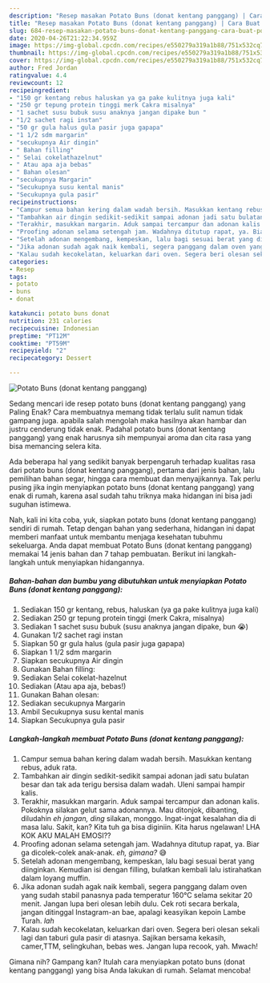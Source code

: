 ```yaml
---
description: "Resep masakan Potato Buns (donat kentang panggang) | Cara Buat Potato Buns (donat kentang panggang) Yang Paling Enak"
title: "Resep masakan Potato Buns (donat kentang panggang) | Cara Buat Potato Buns (donat kentang panggang) Yang Paling Enak"
slug: 684-resep-masakan-potato-buns-donat-kentang-panggang-cara-buat-potato-buns-donat-kentang-panggang-yang-paling-enak
date: 2020-04-26T21:22:34.959Z
image: https://img-global.cpcdn.com/recipes/e550279a319a1b88/751x532cq70/potato-buns-donat-kentang-panggang-foto-resep-utama.jpg
thumbnail: https://img-global.cpcdn.com/recipes/e550279a319a1b88/751x532cq70/potato-buns-donat-kentang-panggang-foto-resep-utama.jpg
cover: https://img-global.cpcdn.com/recipes/e550279a319a1b88/751x532cq70/potato-buns-donat-kentang-panggang-foto-resep-utama.jpg
author: Fred Jordan
ratingvalue: 4.4
reviewcount: 12
recipeingredient:
- "150 gr kentang rebus haluskan ya ga pake kulitnya juga kali"
- "250 gr tepung protein tinggi merk Cakra misalnya"
- "1 sachet susu bubuk susu anaknya jangan dipake bun "
- "1/2 sachet ragi instan"
- "50 gr gula halus gula pasir juga gapapa"
- "1 1/2 sdm margarin"
- "secukupnya Air dingin"
- " Bahan filling"
- " Selai cokelathazelnut"
- " Atau apa aja bebas"
- " Bahan olesan"
- "secukupnya Margarin"
- "Secukupnya susu kental manis"
- "Secukupnya gula pasir"
recipeinstructions:
- "Campur semua bahan kering dalam wadah bersih. Masukkan kentang rebus, aduk rata."
- "Tambahkan air dingin sedikit-sedikit sampai adonan jadi satu bulatan besar dan tak ada terigu bersisa dalam wadah. Uleni sampai hampir kalis."
- "Terakhir, masukkan margarin. Aduk sampai tercampur dan adonan kalis. Pokoknya silakan gelut sama adonannya. Mau ditonjok, dibanting, diludahin *eh jangan, ding* silakan, monggo. Ingat-ingat kesalahan dia di masa lalu. Sakit, kan? Kita tuh ga bisa diginiin. Kita harus ngelawan! LHA KOK AKU MALAH EMOSI??"
- "Proofing adonan selama setengah jam. Wadahnya ditutup rapat, ya. Biar ga dicolek-colek anak-anak. *eh, gimana?* 😅"
- "Setelah adonan mengembang, kempeskan, lalu bagi sesuai berat yang diinginkan. Kemudian isi dengan filling, bulatkan kembali lalu istirahatkan dalam loyang muffin."
- "Jika adonan sudah agak naik kembali, segera panggang dalam oven yang sudah stabil panasnya pada temperatur 160°C selama sekitar 20 menit. Jangan lupa beri olesan lebih dulu. Cek roti secara berkala, jangan ditinggal Instagram-an bae, apalagi keasyikan kepoin Lambe Turah. *lah*"
- "Kalau sudah kecokelatan, keluarkan dari oven. Segera beri olesan sekali lagi dan taburi gula pasir di atasnya. Sajikan bersama kekasih, camer,TTM, selingkuhan, bebas wes. Jangan lupa recook, yah. Mwach!"
categories:
- Resep
tags:
- potato
- buns
- donat

katakunci: potato buns donat 
nutrition: 231 calories
recipecuisine: Indonesian
preptime: "PT12M"
cooktime: "PT59M"
recipeyield: "2"
recipecategory: Dessert

---
```



![Potato Buns (donat kentang panggang)](https://img-global.cpcdn.com/recipes/e550279a319a1b88/751x532cq70/potato-buns-donat-kentang-panggang-foto-resep-utama.jpg)

Sedang mencari ide resep potato buns (donat kentang panggang) yang Paling Enak? Cara membuatnya memang tidak terlalu sulit namun tidak gampang juga. apabila salah mengolah maka hasilnya akan hambar dan justru cenderung tidak enak. Padahal potato buns (donat kentang panggang) yang enak harusnya sih mempunyai aroma dan cita rasa yang bisa memancing selera kita.

Ada beberapa hal yang sedikit banyak berpengaruh terhadap kualitas rasa dari potato buns (donat kentang panggang), pertama dari jenis bahan, lalu pemilihan bahan segar, hingga cara membuat dan menyajikannya. Tak perlu pusing jika ingin menyiapkan potato buns (donat kentang panggang) yang enak di rumah, karena asal sudah tahu triknya maka hidangan ini bisa jadi suguhan istimewa.




Nah, kali ini kita coba, yuk, siapkan potato buns (donat kentang panggang) sendiri di rumah. Tetap dengan bahan yang sederhana, hidangan ini dapat memberi manfaat untuk membantu menjaga kesehatan tubuhmu sekeluarga. Anda dapat membuat Potato Buns (donat kentang panggang) memakai 14 jenis bahan dan 7 tahap pembuatan. Berikut ini langkah-langkah untuk menyiapkan hidangannya.

<!--inarticleads1-->

##### Bahan-bahan dan bumbu yang dibutuhkan untuk menyiapkan Potato Buns (donat kentang panggang):

1. Sediakan 150 gr kentang, rebus, haluskan (ya ga pake kulitnya juga kali)
1. Sediakan 250 gr tepung protein tinggi (merk Cakra, misalnya)
1. Sediakan 1 sachet susu bubuk (susu anaknya jangan dipake, bun 😭)
1. Gunakan 1/2 sachet ragi instan
1. Siapkan 50 gr gula halus (gula pasir juga gapapa)
1. Siapkan 1 1/2 sdm margarin
1. Siapkan secukupnya Air dingin
1. Gunakan  Bahan filling:
1. Sediakan  Selai cokelat-hazelnut
1. Sediakan  (Atau apa aja, bebas!)
1. Gunakan  Bahan olesan:
1. Sediakan secukupnya Margarin
1. Ambil Secukupnya susu kental manis
1. Siapkan Secukupnya gula pasir




<!--inarticleads2-->

##### Langkah-langkah membuat Potato Buns (donat kentang panggang):

1. Campur semua bahan kering dalam wadah bersih. Masukkan kentang rebus, aduk rata.
1. Tambahkan air dingin sedikit-sedikit sampai adonan jadi satu bulatan besar dan tak ada terigu bersisa dalam wadah. Uleni sampai hampir kalis.
1. Terakhir, masukkan margarin. Aduk sampai tercampur dan adonan kalis. Pokoknya silakan gelut sama adonannya. Mau ditonjok, dibanting, diludahin *eh jangan, ding* silakan, monggo. Ingat-ingat kesalahan dia di masa lalu. Sakit, kan? Kita tuh ga bisa diginiin. Kita harus ngelawan! LHA KOK AKU MALAH EMOSI??
1. Proofing adonan selama setengah jam. Wadahnya ditutup rapat, ya. Biar ga dicolek-colek anak-anak. *eh, gimana?* 😅
1. Setelah adonan mengembang, kempeskan, lalu bagi sesuai berat yang diinginkan. Kemudian isi dengan filling, bulatkan kembali lalu istirahatkan dalam loyang muffin.
1. Jika adonan sudah agak naik kembali, segera panggang dalam oven yang sudah stabil panasnya pada temperatur 160°C selama sekitar 20 menit. Jangan lupa beri olesan lebih dulu. Cek roti secara berkala, jangan ditinggal Instagram-an bae, apalagi keasyikan kepoin Lambe Turah. *lah*
1. Kalau sudah kecokelatan, keluarkan dari oven. Segera beri olesan sekali lagi dan taburi gula pasir di atasnya. Sajikan bersama kekasih, camer,TTM, selingkuhan, bebas wes. Jangan lupa recook, yah. Mwach!




Gimana nih? Gampang kan? Itulah cara menyiapkan potato buns (donat kentang panggang) yang bisa Anda lakukan di rumah. Selamat mencoba!
